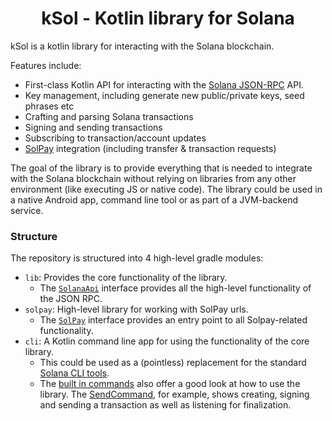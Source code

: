 <h1 align="center">kSol - Kotlin library for Solana</h1>

kSol is a kotlin library for interacting with the Solana blockchain.

Features include:

- First-class Kotlin API for interacting with the [Solana JSON-RPC](https://docs.solana.com/developing/clients/jsonrpc-api) API.
- Key management, including generate new public/private keys, seed phrases etc
- Crafting and parsing Solana transactions
- Signing and sending transactions
- Subscribing to transaction/account updates 
- [SolPay](https://github.com/solana-labs/solana-pay) integration (including transfer & transaction requests)

The goal of the library is to provide everything that is needed to integrate with the Solana blockchain without relying on libraries from any other environment (like executing JS or native code). The library could be used in a native Android app, command line tool or as part of a JVM-backend service.

### Structure

The repository is structured into 4 high-level gradle modules:

- `lib`: Provides the core functionality of the library. 
  - The [`SolanaApi`](https://github.com/dlgrech/ksol/blob/main/lib/src/main/kotlin/com/dgsd/ksol/SolanaApi.kt) interface provides all the high-level functionality of the JSON RPC.
- `solpay`: High-level library for working with SolPay urls. 
  - The [`SolPay`](https://github.com/dlgrech/ksol/blob/main/solpay/src/main/kotlin/com/dgsd/ksol/solpay/SolPay.kt) interface provides an entry point to all Solpay-related functionality.
- `cli`: A Kotlin command line app for using the functionality of the core library. 
  - This could be used as a (pointless) replacement for the standard [Solana CLI tools](https://docs.solana.com/cli). 
  - The [built in commands](https://github.com/dlgrech/ksol/tree/main/cli/src/main/kotlin/com/dgsd/ksol/cli) also offer a good look at how to use the library. The [SendCommand](https://github.com/dlgrech/ksol/blob/main/cli/src/main/kotlin/com/dgsd/ksol/cli/send/SendCommand.kt), for example, shows creating, signing and sending a transaction as well as listening for finalization.
